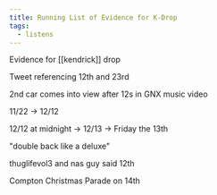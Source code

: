 ```yaml
---
title: Running List of Evidence for K-Drop
tags:
  - listens
---
```

Evidence for [[kendrick]] drop

Tweet referencing 12th and 23rd

2nd car comes into view after 12s in GNX music video

11/22 -> 12/12

12/12 at midnight -> 12/13 -> Friday the 13th

"double back like a deluxe"

thuglifevol3 and nas guy said 12th

Compton Christmas Parade on 14th


